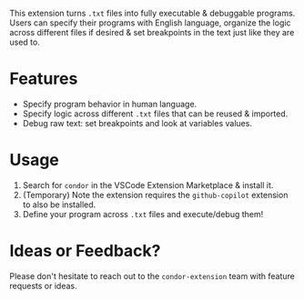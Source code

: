 This extension turns `.txt` files into fully executable & debuggable programs. Users can specify their programs with English language, organize the logic across different files if desired
& set breakpoints in the text just like they are used to.



# Features
* Specify program behavior in human language. 
* Specify logic across different `.txt` files that can be reused & imported.
* Debug raw text: set breakpoints and look at variables values.

# Usage
1. Search for `condor` in the VSCode Extension Marketplace & install it.
2. (Temporary) Note the extension requires the `github-copilot` extension to also be installed.
3. Define your program across `.txt` files and execute/debug them!

# Ideas or Feedback?

Please don't hesitate to reach out to the `condor-extension` team with feature requests or ideas.
